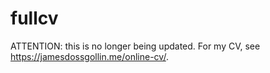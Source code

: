 # fullcv

ATTENTION: this is no longer being updated.
For my CV, see https://jamesdossgollin.me/online-cv/.
